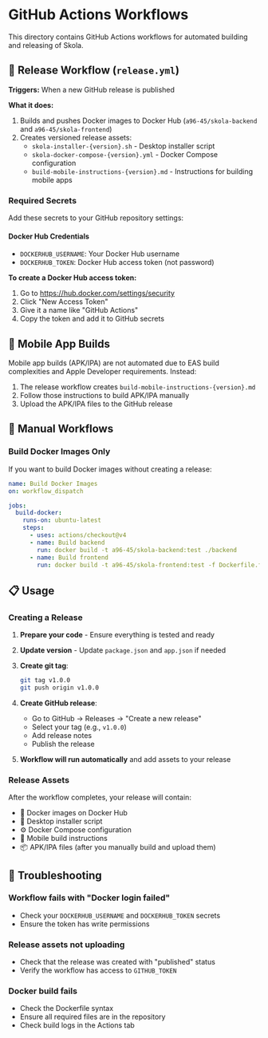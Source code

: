 # GitHub Actions Workflows

This directory contains GitHub Actions workflows for automated building and releasing of Skola.

## 🚀 Release Workflow (`release.yml`)

**Triggers:** When a new GitHub release is published

**What it does:**
1. Builds and pushes Docker images to Docker Hub (`a96-45/skola-backend` and `a96-45/skola-frontend`)
2. Creates versioned release assets:
   - `skola-installer-{version}.sh` - Desktop installer script
   - `skola-docker-compose-{version}.yml` - Docker Compose configuration
   - `build-mobile-instructions-{version}.md` - Instructions for building mobile apps

### Required Secrets

Add these secrets to your GitHub repository settings:

#### Docker Hub Credentials
- `DOCKERHUB_USERNAME`: Your Docker Hub username
- `DOCKERHUB_TOKEN`: Docker Hub access token (not password)

**To create a Docker Hub access token:**
1. Go to https://hub.docker.com/settings/security
2. Click "New Access Token"
3. Give it a name like "GitHub Actions"
4. Copy the token and add it to GitHub secrets

## 📱 Mobile App Builds

Mobile app builds (APK/IPA) are not automated due to EAS build complexities and Apple Developer requirements. Instead:

1. The release workflow creates `build-mobile-instructions-{version}.md`
2. Follow those instructions to build APK/IPA manually
3. Upload the APK/IPA files to the GitHub release

## 🔧 Manual Workflows

### Build Docker Images Only
If you want to build Docker images without creating a release:

```yaml
name: Build Docker Images
on: workflow_dispatch

jobs:
  build-docker:
    runs-on: ubuntu-latest
    steps:
      - uses: actions/checkout@v4
      - name: Build backend
        run: docker build -t a96-45/skola-backend:test ./backend
      - name: Build frontend
        run: docker build -t a96-45/skola-frontend:test -f Dockerfile.frontend .
```

## 📋 Usage

### Creating a Release

1. **Prepare your code** - Ensure everything is tested and ready
2. **Update version** - Update `package.json` and `app.json` if needed
3. **Create git tag**:
   ```bash
   git tag v1.0.0
   git push origin v1.0.0
   ```
4. **Create GitHub release**:
   - Go to GitHub → Releases → "Create a new release"
   - Select your tag (e.g., `v1.0.0`)
   - Add release notes
   - Publish the release

5. **Workflow will run automatically** and add assets to your release

### Release Assets

After the workflow completes, your release will contain:
- 🐳 Docker images on Docker Hub
- 📜 Desktop installer script
- ⚙️ Docker Compose configuration
- 📱 Mobile build instructions
- 📦 APK/IPA files (after you manually build and upload them)

## 🐛 Troubleshooting

### Workflow fails with "Docker login failed"
- Check your `DOCKERHUB_USERNAME` and `DOCKERHUB_TOKEN` secrets
- Ensure the token has write permissions

### Release assets not uploading
- Check that the release was created with "published" status
- Verify the workflow has access to `GITHUB_TOKEN`

### Docker build fails
- Check the Dockerfile syntax
- Ensure all required files are in the repository
- Check build logs in the Actions tab
